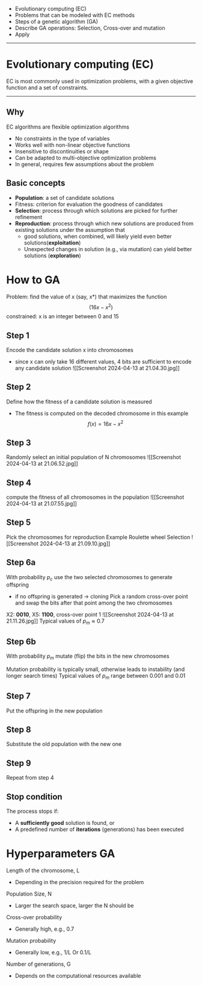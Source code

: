 - Evolutionary computing (EC)
- Problems that can be modeled with EC methods
- Steps of a genetic algorithm (GA)
- Describe GA operations: Selection, Cross-over and mutation
- Apply
___
# Evolutionary computing (EC)
EC is most commonly used in optimization problems, with a given objective function and a set of constraints. 
___
## Why
EC algorithms are flexible optimization algorithms
- No constraints in the type of variables  
- Works well with non-linear objective functions  
- Insensitive to discontinuities or shape  
- Can be adapted to multi-objective optimization problems 
- In general, requires few assumptions about the problem
## Basic concepts
- **Population**: a set of candidate solutions
- Fitness: criterion for evaluation the goodness of candidates
- **Selection**: process through which solutions are picked for further refinement
- **Reproduction**: process through which new solutions are produced from existing solutions under the assumption that 
	- good solutions, when combined, will likely yield even better solutions(**exploitation**)
	- Unexpected changes in solution (e.g., via mutation) can yield better solutions (**exploration**)

# How to GA
Problem: find the value of x (say, x*) that maximizes the function$$(16x-x^{2})$$
constrained: x is an integer between 0 and 15
## Step 1
Encode the candidate solution x into chromosomes
- since x can only take 16 different values, 4 bits are sufficient to encode any candidate solution
![[Screenshot 2024-04-13 at 21.04.30.jpg]]
## Step 2
Define how the fitness of a candidate solution is measured 
- The fitness is computed on the decoded chromosome in this example$$f(x)=16x-x^{2}$$
## Step 3
Randomly select an initial population of N chromosomes
![[Screenshot 2024-04-13 at 21.06.52.jpg]]

## Step 4
compute the fitness of all chromosomes in the population
![[Screenshot 2024-04-13 at 21.07.55.jpg]]

## Step 5
Pick the chromosomes for reproduction
Example Roulette wheel Selection
![[Screenshot 2024-04-13 at 21.09.10.jpg]]

## Step 6a
With probability $p_{c}$ use the two selected chromosomes to generate offspring
- if no offspring is generated -> cloning
Pick a random cross-over point and swap the bits after that point among the two chromosomes

X2: **0010**, X5: **1100**, cross-over point 1
![[Screenshot 2024-04-13 at 21.11.26.jpg]]
Typical values of $p_{m}≈0.7$  
## Step 6b
With probability $p_{m}$
mutate (flip) the bits in the new chromosomes

Mutation probability is typically small, otherwise leads to instability (and longer search times)
Typical values of $p_{m}$ range between 0.001 and 0.01

## Step 7 
Put the offspring in the new population
## Step 8
Substitute the old population with the new one
## Step 9
Repeat from step 4

## Stop condition
The process stops if:
- A **sufficiently good** solution is found, or
- A predefined number of **iterations** (generations) has been executed

# Hyperparameters GA
Length of the chromosome, L  
- Depending in the precision required for the problem

Population Size, N  
- Larger the search space, larger the N should be

Cross-over probability  
- Generally high, e.g., 0.7

Mutation probability  
- Generally low, e.g., 1/L Or 0.1/L

Number of generations, G  
- Depends on the computational resources available
